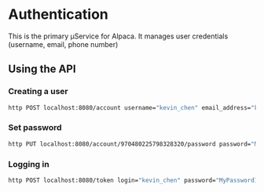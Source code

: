 # Authentication
This is the primary µService for Alpaca.
It manages user credentials (username, email, phone number)

## Using the API
### Creating a user
```bash
http POST localhost:8080/account username="kevin_chen" email_address="kevin.chen.bulk@gmail.com"
```

### Set password
```bash
http PUT localhost:8080/account/970480225798328320/password password="MyPassword123Is-Super-Secure"
```

### Logging in
```bash
http POST localhost:8080/token login="kevin_chen" password="MyPassword123Is-Super-Secure"
```